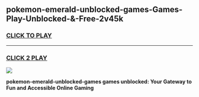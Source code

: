 
## pokemon-emerald-unblocked-games-Games-Play-Unblocked-&-Free-2v45k
<h3>
<a href="https://premium76.site?title=pokemon-emerald-unblocked-games&ref=24A">CLICK TO PLAY</a></h3>
<hr>

<h3>
<a href="https://premium76.site?title=pokemon-emerald-unblocked-games&ref=24A">CLICK 2 PLAY</a>
  
</h3>

<a href="https://premium76.site?title=pokemon-emerald-unblocked-games&ref=24A"><img src="https://clearcache.store/games.png"></a>


**pokemon-emerald-unblocked-games games unblocked: Your Gateway to Fun and Accessible Online Gaming**
